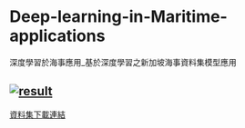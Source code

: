 # Deep-learning-in-Maritime-applications
深度學習於海事應用_基於深度學習之新加坡海事資料集模型應用
## [![result]([https://avatars.githubusercontent.com/u/20806280?v=4)](https://hackmd.io/@johnsonsy](https://github.com/iArthurTsai/Deep-learning-in-Maritime-applications/blob/main/output.png))
[資料集下載連結](https://nkusto365-my.sharepoint.com/:f:/g/personal/c110181103_office365_nkust_edu_tw/EjBdu-lgFYBOmtXpTpgGuUsBNA0WD5iMtEJBhjsFESu4Cg)
